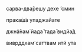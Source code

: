 сарва-два̄решу дехе ’смин

прака̄ш́а упаджа̄йате

джн̃а̄нам̇ йада̄ тада̄ видйа̄д

вивр̣ддхам̇ саттвам итй ута
